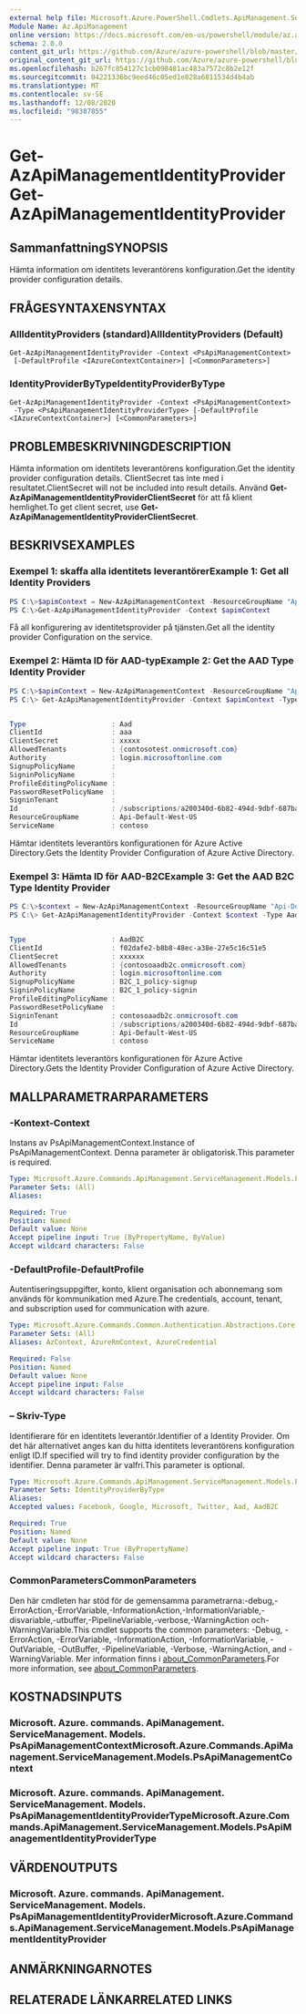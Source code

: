 ```yaml
---
external help file: Microsoft.Azure.PowerShell.Cmdlets.ApiManagement.ServiceManagement.dll-Help.xml
Module Name: Az.ApiManagement
online version: https://docs.microsoft.com/en-us/powershell/module/az.apimanagement/get-azapimanagementidentityprovider
schema: 2.0.0
content_git_url: https://github.com/Azure/azure-powershell/blob/master/src/ApiManagement/ApiManagement/help/Get-AzApiManagementIdentityProvider.md
original_content_git_url: https://github.com/Azure/azure-powershell/blob/master/src/ApiManagement/ApiManagement/help/Get-AzApiManagementIdentityProvider.md
ms.openlocfilehash: b267fc854127c1cb098481ac483a7572c8b2e12f
ms.sourcegitcommit: 04221336bc9eed46c05ed1e828a6811534d4b4ab
ms.translationtype: MT
ms.contentlocale: sv-SE
ms.lasthandoff: 12/08/2020
ms.locfileid: "98387855"
---
```

# <span data-ttu-id="864fe-101">Get-AzApiManagementIdentityProvider</span><span class="sxs-lookup"><span data-stu-id="864fe-101">Get-AzApiManagementIdentityProvider</span></span>

## <span data-ttu-id="864fe-102">Sammanfattning</span><span class="sxs-lookup"><span data-stu-id="864fe-102">SYNOPSIS</span></span>
<span data-ttu-id="864fe-103">Hämta information om identitets leverantörens konfiguration.</span><span class="sxs-lookup"><span data-stu-id="864fe-103">Get the identity provider configuration details.</span></span>

## <span data-ttu-id="864fe-104">FRÅGESYNTAXEN</span><span class="sxs-lookup"><span data-stu-id="864fe-104">SYNTAX</span></span>

### <span data-ttu-id="864fe-105">AllIdentityProviders (standard)</span><span class="sxs-lookup"><span data-stu-id="864fe-105">AllIdentityProviders (Default)</span></span>
```
Get-AzApiManagementIdentityProvider -Context <PsApiManagementContext>
 [-DefaultProfile <IAzureContextContainer>] [<CommonParameters>]
```

### <span data-ttu-id="864fe-106">IdentityProviderByType</span><span class="sxs-lookup"><span data-stu-id="864fe-106">IdentityProviderByType</span></span>
```
Get-AzApiManagementIdentityProvider -Context <PsApiManagementContext>
 -Type <PsApiManagementIdentityProviderType> [-DefaultProfile <IAzureContextContainer>] [<CommonParameters>]
```

## <span data-ttu-id="864fe-107">PROBLEMBESKRIVNING</span><span class="sxs-lookup"><span data-stu-id="864fe-107">DESCRIPTION</span></span>
<span data-ttu-id="864fe-108">Hämta information om identitets leverantörens konfiguration.</span><span class="sxs-lookup"><span data-stu-id="864fe-108">Get the identity provider configuration details.</span></span>
<span data-ttu-id="864fe-109">ClientSecret tas inte med i resultatet.</span><span class="sxs-lookup"><span data-stu-id="864fe-109">ClientSecret will not be included into result details.</span></span> <span data-ttu-id="864fe-110">Använd **Get-AzApiManagementIdentityProviderClientSecret** för att få klient hemlighet.</span><span class="sxs-lookup"><span data-stu-id="864fe-110">To get client secret, use **Get-AzApiManagementIdentityProviderClientSecret**.</span></span>

## <span data-ttu-id="864fe-111">BESKRIVS</span><span class="sxs-lookup"><span data-stu-id="864fe-111">EXAMPLES</span></span>

### <span data-ttu-id="864fe-112">Exempel 1: skaffa alla identitets leverantörer</span><span class="sxs-lookup"><span data-stu-id="864fe-112">Example 1: Get all Identity Providers</span></span>

```powershell
PS C:\>$apimContext = New-AzApiManagementContext -ResourceGroupName "Api-Default-WestUS" -ServiceName "contoso"
PS C:\>Get-AzApiManagementIdentityProvider -Context $apimContext
```

<span data-ttu-id="864fe-113">Få all konfigurering av identitetsprovider på tjänsten.</span><span class="sxs-lookup"><span data-stu-id="864fe-113">Get all the identity provider Configuration on the service.</span></span>

### <span data-ttu-id="864fe-114">Exempel 2: Hämta ID för AAD-typ</span><span class="sxs-lookup"><span data-stu-id="864fe-114">Example 2: Get the AAD Type Identity Provider</span></span>
```powershell
PS C:\>$apimContext = New-AzApiManagementContext -ResourceGroupName "Api-Default-WestUS" -ServiceName "contoso"
PS C:\> Get-AzApiManagementIdentityProvider -Context $apimContext -Type Aad


Type                     : Aad
ClientId                 : aaa
ClientSecret             : xxxxx
AllowedTenants           : {contosotest.onmicrosoft.com}
Authority                : login.microsoftonline.com
SignupPolicyName         :
SigninPolicyName         :
ProfileEditingPolicyName :
PasswordResetPolicyName  :
SigninTenant             :
Id                       : /subscriptions/a200340d-6b82-494d-9dbf-687ba6e33f9e/resourceGroups/Api-Default-West-US/providers/Microsoft.ApiManagement/service/contoso/identityProviders/Aad
ResourceGroupName        : Api-Default-West-US
ServiceName              : contoso
```

<span data-ttu-id="864fe-115">Hämtar identitets leverantörs konfigurationen för Azure Active Directory.</span><span class="sxs-lookup"><span data-stu-id="864fe-115">Gets the Identity Provider Configuration of Azure Active Directory.</span></span>

### <span data-ttu-id="864fe-116">Exempel 3: Hämta ID för AAD-B2C</span><span class="sxs-lookup"><span data-stu-id="864fe-116">Example 3: Get the AAD B2C Type Identity Provider</span></span>
```powershell
PS C:\>$context = New-AzApiManagementContext -ResourceGroupName "Api-Default-WestUS" -ServiceName "contoso"
PS C:\> Get-AzApiManagementIdentityProvider -Context $context -Type AadB2C


Type                     : AadB2C
ClientId                 : f02dafe2-b8b8-48ec-a38e-27e5c16c51e5
ClientSecret             : xxxxxx
AllowedTenants           : {contosoaadb2c.onmicrosoft.com}
Authority                : login.microsoftonline.com
SignupPolicyName         : B2C_1_policy-signup
SigninPolicyName         : B2C_1_policy-signin
ProfileEditingPolicyName :
PasswordResetPolicyName  :
SigninTenant             : contosoaadb2c.onmicrosoft.com
Id                       : /subscriptions/a200340d-6b82-494d-9dbf-687ba6e33f9e/resourceGroups/Api-Default-West-US/providers/Microsoft.ApiManagement/service/contoso/identityProviders/AadB2C
ResourceGroupName        : Api-Default-West-US
ServiceName              : contoso
```

<span data-ttu-id="864fe-117">Hämtar identitets leverantörs konfigurationen för Azure Active Directory.</span><span class="sxs-lookup"><span data-stu-id="864fe-117">Gets the Identity Provider Configuration of Azure Active Directory.</span></span>

## <span data-ttu-id="864fe-118">MALLPARAMETRAR</span><span class="sxs-lookup"><span data-stu-id="864fe-118">PARAMETERS</span></span>

### <span data-ttu-id="864fe-119">-Kontext</span><span class="sxs-lookup"><span data-stu-id="864fe-119">-Context</span></span>
<span data-ttu-id="864fe-120">Instans av PsApiManagementContext.</span><span class="sxs-lookup"><span data-stu-id="864fe-120">Instance of PsApiManagementContext.</span></span>
<span data-ttu-id="864fe-121">Denna parameter är obligatorisk.</span><span class="sxs-lookup"><span data-stu-id="864fe-121">This parameter is required.</span></span>

```yaml
Type: Microsoft.Azure.Commands.ApiManagement.ServiceManagement.Models.PsApiManagementContext
Parameter Sets: (All)
Aliases:

Required: True
Position: Named
Default value: None
Accept pipeline input: True (ByPropertyName, ByValue)
Accept wildcard characters: False
```

### <span data-ttu-id="864fe-122">-DefaultProfile</span><span class="sxs-lookup"><span data-stu-id="864fe-122">-DefaultProfile</span></span>
<span data-ttu-id="864fe-123">Autentiseringsuppgifter, konto, klient organisation och abonnemang som används för kommunikation med Azure.</span><span class="sxs-lookup"><span data-stu-id="864fe-123">The credentials, account, tenant, and subscription used for communication with azure.</span></span>

```yaml
Type: Microsoft.Azure.Commands.Common.Authentication.Abstractions.Core.IAzureContextContainer
Parameter Sets: (All)
Aliases: AzContext, AzureRmContext, AzureCredential

Required: False
Position: Named
Default value: None
Accept pipeline input: False
Accept wildcard characters: False
```

### <span data-ttu-id="864fe-124">– Skriv</span><span class="sxs-lookup"><span data-stu-id="864fe-124">-Type</span></span>
<span data-ttu-id="864fe-125">Identifierare för en identitets leverantör.</span><span class="sxs-lookup"><span data-stu-id="864fe-125">Identifier of a Identity Provider.</span></span>
<span data-ttu-id="864fe-126">Om det här alternativet anges kan du hitta identitets leverantörens konfiguration enligt ID.</span><span class="sxs-lookup"><span data-stu-id="864fe-126">If specified will try to find identity provider configuration by the identifier.</span></span>
<span data-ttu-id="864fe-127">Denna parameter är valfri.</span><span class="sxs-lookup"><span data-stu-id="864fe-127">This parameter is optional.</span></span>

```yaml
Type: Microsoft.Azure.Commands.ApiManagement.ServiceManagement.Models.PsApiManagementIdentityProviderType
Parameter Sets: IdentityProviderByType
Aliases:
Accepted values: Facebook, Google, Microsoft, Twitter, Aad, AadB2C

Required: True
Position: Named
Default value: None
Accept pipeline input: True (ByPropertyName)
Accept wildcard characters: False
```

### <span data-ttu-id="864fe-128">CommonParameters</span><span class="sxs-lookup"><span data-stu-id="864fe-128">CommonParameters</span></span>
<span data-ttu-id="864fe-129">Den här cmdleten har stöd för de gemensamma parametrarna:-debug,-ErrorAction,-ErrorVariable,-InformationAction,-InformationVariable,-disvariable,-utbuffer,-PipelineVariable,-verbose,-WarningAction och-WarningVariable.</span><span class="sxs-lookup"><span data-stu-id="864fe-129">This cmdlet supports the common parameters: -Debug, -ErrorAction, -ErrorVariable, -InformationAction, -InformationVariable, -OutVariable, -OutBuffer, -PipelineVariable, -Verbose, -WarningAction, and -WarningVariable.</span></span> <span data-ttu-id="864fe-130">Mer information finns i [about_CommonParameters](http://go.microsoft.com/fwlink/?LinkID=113216).</span><span class="sxs-lookup"><span data-stu-id="864fe-130">For more information, see [about_CommonParameters](http://go.microsoft.com/fwlink/?LinkID=113216).</span></span>

## <span data-ttu-id="864fe-131">KOSTNADS</span><span class="sxs-lookup"><span data-stu-id="864fe-131">INPUTS</span></span>

### <span data-ttu-id="864fe-132">Microsoft. Azure. commands. ApiManagement. ServiceManagement. Models. PsApiManagementContext</span><span class="sxs-lookup"><span data-stu-id="864fe-132">Microsoft.Azure.Commands.ApiManagement.ServiceManagement.Models.PsApiManagementContext</span></span>

### <span data-ttu-id="864fe-133">Microsoft. Azure. commands. ApiManagement. ServiceManagement. Models. PsApiManagementIdentityProviderType</span><span class="sxs-lookup"><span data-stu-id="864fe-133">Microsoft.Azure.Commands.ApiManagement.ServiceManagement.Models.PsApiManagementIdentityProviderType</span></span>

## <span data-ttu-id="864fe-134">VÄRDEN</span><span class="sxs-lookup"><span data-stu-id="864fe-134">OUTPUTS</span></span>

### <span data-ttu-id="864fe-135">Microsoft. Azure. commands. ApiManagement. ServiceManagement. Models. PsApiManagementIdentityProvider</span><span class="sxs-lookup"><span data-stu-id="864fe-135">Microsoft.Azure.Commands.ApiManagement.ServiceManagement.Models.PsApiManagementIdentityProvider</span></span>

## <span data-ttu-id="864fe-136">ANMÄRKNINGAR</span><span class="sxs-lookup"><span data-stu-id="864fe-136">NOTES</span></span>

## <span data-ttu-id="864fe-137">RELATERADE LÄNKAR</span><span class="sxs-lookup"><span data-stu-id="864fe-137">RELATED LINKS</span></span>
